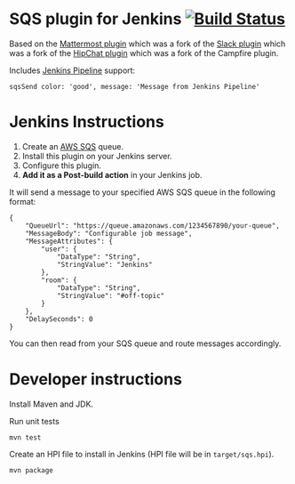 # SQS plugin for Jenkins [![Build Status](https://img.shields.io/travis/cfpb/jenkins-sqs-plugin.svg?maxAge=2592000&style=flat-square)](https://travis-ci.org/cfpb/jenkins-sqs-plugin)

Based on the [Mattermost plugin](https://github.com/jenkinsci/mattermost-plugin/) which was a fork of the [Slack plugin](https://github.com/jenkinsci/slack-plugin/) which was a fork of the [HipChat plugin](https://github.com/jlewallen/jenkins-hipchat-plugin) which was a fork of the Campfire plugin.

Includes [Jenkins Pipeline](https://github.com/jenkinsci/workflow-plugin) support:

```
sqsSend color: 'good', message: 'Message from Jenkins Pipeline'
```

# Jenkins Instructions

1. Create an [AWS SQS](https://aws.amazon.com/sqs/) queue.
1. Install this plugin on your Jenkins server.
1. Configure this plugin.
1. **Add it as a Post-build action** in your Jenkins job.

It will send a message to your specified AWS SQS queue in the following format:

```
{
    "QueueUrl": "https://queue.amazonaws.com/1234567890/your-queue",
    "MessageBody": "Configurable job message",
    "MessageAttributes": {
        "user": {
            "DataType": "String",
            "StringValue": "Jenkins"
        },
        "room": {
            "DataType": "String",
            "StringValue": "#off-topic"
        }
    },
    "DelaySeconds": 0
}
```

You can then read from your SQS queue and route messages accordingly.

# Developer instructions

Install Maven and JDK.

Run unit tests

    mvn test

Create an HPI file to install in Jenkins (HPI file will be in `target/sqs.hpi`).

    mvn package
